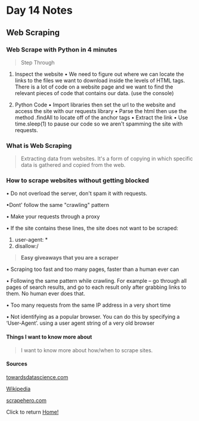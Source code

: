# Day 14 Notes

## Web Scraping

### Web Scrape with Python in 4 minutes

> Step Through

1. Inspect the website
  • We need to figure out where we can locate the links to the files we want to download inside the levels of HTML tags. There is a lot of code on a website page and we want to find the relevant pieces of code that contains our data. (use the console)

2. Python Code
  • Import libraries then set the url to the website and access the site with our requests library
  • Parse the html then use the method .findAll to locate off of the anchor tags
  • Extract the link
  • Use time.sleep(1) to pause our code so we aren't spamming the site with requests.

### What is Web Scraping

> Extracting data from websites. It's a form of copying in which specific data is gathered and copied from the web.

### How to scrape websites without getting blocked

• Do not overload the server, don't spam it with requests.

•Dont' follow the same "crawling" pattern

• Make your requests through a proxy

• If the site contains these lines, the site does not want to be scraped:

  1. user-agent: *
  2. disallow:/

> **Easy giveaways that you are a scraper**

• Scraping too fast and too many pages, faster than a human ever can

• Following the same pattern while crawling. For example – go through all pages of search results, and go to each result only after grabbing links to them. No human ever does that.

• Too many requests from the same IP address in a very short time

• Not identifying as a popular browser. You can do this by specifying a ‘User-Agent’.
using a user agent string of a very old browser

#### Things I want to know more about

> I want to know more about how/when to scrape sites.

#### Sources

[towardsdatascience.com](https://towardsdatascience.com/how-to-web-scrape-with-python-in-4-minutes-bc49186a8460)

[Wikipedia](https://en.wikipedia.org/wiki/Web_scraping)

[scrapehero.com](https://www.scrapehero.com/how-to-prevent-getting-blacklisted-while-scraping/)

Click to return [Home!](../README.md)
